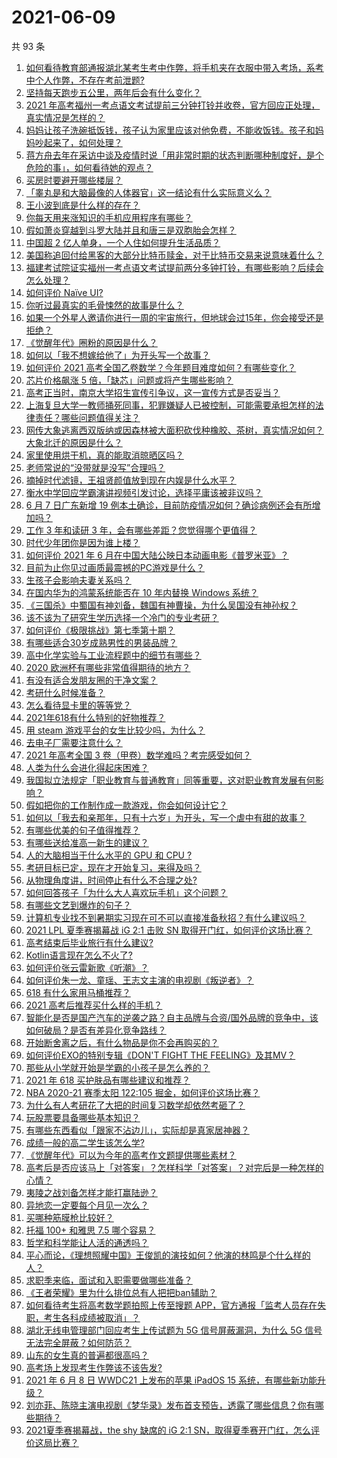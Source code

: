 # 2021-06-09

共 93 条

<!-- BEGIN -->
<!-- 最后更新时间 Wed Jun 09 2021 10:08:43 GMT+0800 (China Standard Time) -->

1. [如何看待教育部通报湖北某考生考中作弊，将手机夹在衣服中带入考场，系考中个人作弊，不存在考前泄题?](https://www.zhihu.com/question/463998872)
2. [坚持每天跑步五公里，两年后会有什么变化？](https://www.zhihu.com/question/418315082)
3. [2021
   年高考福州一考点语文考试提前三分钟打铃并收卷，官方回应正处理，真实情况是怎样的？](https://www.zhihu.com/question/463603842)
4. [妈妈让孩子洗碗抵饭钱，孩子认为家里应该对他免费，不能收饭钱。孩子和妈妈吵起来了，如何处理？](https://www.zhihu.com/question/463356821)
5. [蒋方舟去年在采访中谈及疫情时说「用非常时期的状态判断哪种制度好，是个危险的事」，如何看待她的观点？](https://www.zhihu.com/question/463907909)
6. [买房时要避开哪些楼层？](https://www.zhihu.com/question/447920355)
7. [「睾丸是和大脑最像的人体器官」这一结论有什么实际意义么？](https://www.zhihu.com/question/463156456)
8. [王小波到底是什么样的存在？](https://www.zhihu.com/question/27333174)
9. [你每天用来涨知识的手机应用程序有哪些？](https://www.zhihu.com/question/22043338)
10. [假如萧炎穿越到斗罗大陆并且和唐三是双胞胎会怎样？](https://www.zhihu.com/question/462157366)
11. [中国超 2 亿人单身，一个人住如何提升生活品质？](https://www.zhihu.com/question/455461691)
12. [美国称追回付给黑客的大部分比特币赎金，对于比特币交易来说意味着什么？](https://www.zhihu.com/question/463845692)
13. [福建考试院证实福州一考点语文考试提前两分多钟打铃，有哪些影响？后续会怎么处理？](https://www.zhihu.com/question/463943012)
14. [如何评价 Naïve UI?](https://www.zhihu.com/question/463736268)
15. [你听过最真实的毛骨悚然的故事是什么？](https://www.zhihu.com/question/458168131)
16. [如果一个外星人邀请你进行一周的宇宙旅行，但地球会过15年，你会接受还是拒绝？](https://www.zhihu.com/question/463336626)
17. [《觉醒年代》圈粉的原因是什么？](https://www.zhihu.com/question/460648920)
18. [如何以「我不想嫁给他了」为开头写一个故事？](https://www.zhihu.com/question/450473110)
19. [如何评价 2021
    高考全国乙卷数学？今年题目难度如何？有哪些变化？](https://www.zhihu.com/question/463681824)
20. [芯片价格飙涨 5 倍，「缺芯」问题或将产生哪些影响？](https://www.zhihu.com/question/463574415)
21. [高考正当时，南京大学招生宣传引争议，这一宣传方式是否妥当？](https://www.zhihu.com/question/463702038)
22. [上海复旦大学一教师捅死同事，犯罪嫌疑人已被控制，可能需要承担怎样的法律责任？哪些问题值得关注？](https://www.zhihu.com/question/463773359)
23. [网传大象逃离西双版纳或因森林被大面积砍伐种橡胶、茶树，真实情况如何？大象北迁的原因是什么？](https://www.zhihu.com/question/463575906)
24. [家里使用烘干机，真的能取消晾晒区吗？](https://www.zhihu.com/question/450607143)
25. [老师常说的“没带就是没写”合理吗？](https://www.zhihu.com/question/457033055)
26. [摘掉时代滤镜，王祖贤颜值放到现在内娱是什么水平？](https://www.zhihu.com/question/460820502)
27. [衡水中学回应学霸演讲视频引发讨论，选择平庸该被非议吗？](https://www.zhihu.com/question/462967509)
28. [6 月 7 日广东新增 19
    例本土确诊，目前防疫情况如何？确诊病例还会有所增加吗？](https://www.zhihu.com/question/463806780)
29. [工作 3 年和读研 3 年，会有哪些差距？您觉得哪个更值得？](https://www.zhihu.com/question/463621272)
30. [时代少年团你是因为谁上楼？](https://www.zhihu.com/question/463419353)
31. [如何评价 2021 年 6
    月在中国大陆公映日本动画电影《普罗米亚》？](https://www.zhihu.com/question/462217273)
32. [目前为止你见过画质最震撼的PC游戏是什么？](https://www.zhihu.com/question/334549140)
33. [生孩子会影响夫妻关系吗？](https://www.zhihu.com/question/369792300)
34. [在国内华为的鸿蒙系统能否在 10 年内替换 Windows
    系统？](https://www.zhihu.com/question/462366986)
35. [《三国杀》中蜀国有神刘备，魏国有神曹操，为什么吴国没有神孙权？](https://www.zhihu.com/question/463422109)
36. [该不该为了研究生学历选择一个冷门的专业考研？](https://www.zhihu.com/question/458850143)
37. [如何评价《极限挑战》第七季第十期？](https://www.zhihu.com/question/463503577)
38. [有哪些适合30岁成熟男性的男装品牌？](https://www.zhihu.com/question/265777777)
39. [高中化学实验与工业流程题中的细节有哪些？](https://www.zhihu.com/question/383773565)
40. [2020 欧洲杯有哪些非常值得期待的地方？](https://www.zhihu.com/question/463813116)
41. [有没有适合发朋友圈的干净文案？](https://www.zhihu.com/question/427302918)
42. [考研什么时候准备？](https://www.zhihu.com/question/46869085)
43. [怎么看待显卡里的等等党？](https://www.zhihu.com/question/448323212)
44. [2021年618有什么特别的好物推荐？](https://www.zhihu.com/question/461478895)
45. [用 steam 游戏平台的女生比较少吗，为什么？](https://www.zhihu.com/question/451787400)
46. [去电子厂需要注意什么？](https://www.zhihu.com/question/455726048)
47. [2021 年高考全国 3 卷（甲卷）数学难吗？考完感受如何？](https://www.zhihu.com/question/463705913)
48. [人类为什么会进化得起床困难？](https://www.zhihu.com/question/463105583)
49. [我国拟立法规定「职业教育与普通教育」同等重要，这对职业教育发展有何影响？](https://www.zhihu.com/question/463692657)
50. [假如把你的工作制作成一款游戏，你会如何设计它？](https://www.zhihu.com/question/462775862)
51. [如何以「我去和亲那年，只有十六岁」为开头，写一个虐中有甜的故事？](https://www.zhihu.com/question/437988845)
52. [有哪些优美的句子值得推荐？](https://www.zhihu.com/question/459600599)
53. [有哪些送给准高一新生的建议？](https://www.zhihu.com/question/49779691)
54. [人的大脑相当于什么水平的 GPU 和 CPU ?](https://www.zhihu.com/question/404006982)
55. [考研目标已定，现在才开始复习，来得及吗？](https://www.zhihu.com/question/463136813)
56. [从物理角度讲，时间停止有什么不合理之处?](https://www.zhihu.com/question/463532554)
57. [如何回答孩子「为什么大人喜欢玩手机」这个问题？](https://www.zhihu.com/question/447361406)
58. [有哪些文艺到爆炸的句子？](https://www.zhihu.com/question/308829198)
59. [计算机专业找不到暑期实习现在可不可以直接准备秋招？有什么建议吗？](https://www.zhihu.com/question/459194394)
60. [2021 LPL 夏季赛揭幕战 iG 2:1 击败 SN
    取得开门红，如何评价这场比赛？](https://www.zhihu.com/question/463732484)
61. [高考结束后毕业旅行有什么建议?](https://www.zhihu.com/question/459962607)
62. [Kotlin语言现在怎么不火了?](https://www.zhihu.com/question/461471019)
63. [如何评价张云雷新歌《听潮》？](https://www.zhihu.com/question/463789122)
64. [如何评价朱一龙、童瑶、王志文主演的电视剧《叛逆者》？](https://www.zhihu.com/question/388601614)
65. [618 有什么家用马桶推荐？](https://www.zhihu.com/question/280899557)
66. [2021 高考后推荐买什么样的手机？](https://www.zhihu.com/question/460386683)
67. [智能化是否是国产汽车的逆袭之路？自主品牌与合资/国外品牌的竞争中，该如何破局？是否有差异化竞争路线？](https://www.zhihu.com/question/436854466)
68. [开始断舍离之后，有什么物品是你不会再购买的？](https://www.zhihu.com/question/457895008)
69. [如何评价EXO的特别专辑《DON'T FIGHT THE
    FEELING》及其MV？](https://www.zhihu.com/question/458831246)
70. [那些从小学就开始是学霸的小孩子是怎么养的？](https://www.zhihu.com/question/427567462)
71. [2021 年 618 买护肤品有哪些建议和推荐？](https://www.zhihu.com/question/397144646)
72. [NBA 2020-21 赛季太阳 122:105
    掘金，如何评价这场比赛？](https://www.zhihu.com/question/463814681)
73. [为什么有人考研花了大把的时间复习数学却依然考砸了？](https://www.zhihu.com/question/390760713)
74. [玩股票要具备哪些基本知识？](https://www.zhihu.com/question/19807409)
75. [有哪些东西看似「跟家不沾边儿」，实际却是真家居神器？](https://www.zhihu.com/question/454606011)
76. [成绩一般的高二学生该怎么学?](https://www.zhihu.com/question/463170914)
77. [《觉醒年代》可以为今年的高考作文题提供哪些素材？](https://www.zhihu.com/question/463608592)
78. [高考后是否应该马上「对答案」？怎样科学「对答案」？对完后是一种怎样的心情？](https://www.zhihu.com/question/463614773)
79. [夷陵之战刘备怎样才能打赢陆逊？](https://www.zhihu.com/question/463713654)
80. [异地恋一定要每个月见一次么？](https://www.zhihu.com/question/459310231)
81. [买哪种筋膜枪比较好？](https://www.zhihu.com/question/376327980)
82. [托福 100+ 和雅思 7.5 哪个容易？](https://www.zhihu.com/question/26489793)
83. [哲学和科学能让人活的通透吗？](https://www.zhihu.com/question/463258300)
84. [平心而论，《理想照耀中国》王俊凯的演技如何？他演的林鸣是个什么样的人？](https://www.zhihu.com/question/463762791)
85. [求职季来临，面试和入职需要做哪些准备？](https://www.zhihu.com/question/462924309)
86. [《王者荣耀》里为什么排位总有人把把ban辅助？](https://www.zhihu.com/question/461168119)
87. [如何看待考生将高考数学题拍照上传至搜题
    APP，官方通报「监考人员存在失职，考生各科成绩被取消」？](https://www.zhihu.com/question/463826989)
88. [湖北无线电管理部门回应考生上传试题为 5G 信号屏蔽漏洞，为什么 5G
    信号无法完全屏蔽？如何防范？](https://www.zhihu.com/question/463853973)
89. [山东的女生真的普遍都很高吗？](https://www.zhihu.com/question/389402145)
90. [高考场上发现考生作弊该不该告发?](https://www.zhihu.com/question/463567379)
91. [2021 年 6 月 8 日 WWDC21 上发布的苹果 iPadOS 15
    系统，有哪些新功能升级？](https://www.zhihu.com/question/463792155)
92. [刘亦菲、陈晓主演电视剧《梦华录》发布首支预告，透露了哪些信息？你有哪些期待？](https://www.zhihu.com/question/463707226)
93. [2021夏季赛揭幕战，the shy 缺席的 iG 2:1
    SN，取得夏季赛开门红，怎么评价这局比赛？](https://www.zhihu.com/question/463714199)

<!-- END -->

